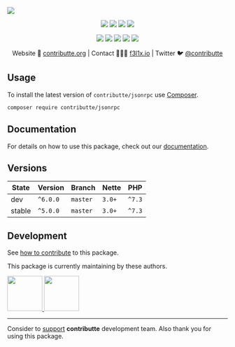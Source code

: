 ![](https://heatbadger.now.sh/github/readme/contributte/jsonrpc/)

<p align=center>
  <a href="https://github.com/contributte/jsonrpc/actions"><img src="https://badgen.net/github/checks/contributte/jsonrpc/master"></a>
  <a href="https://coveralls.io/r/contributte/jsonrpc"><img src="https://badgen.net/coveralls/c/github/contributte/jsonrpc"></a>
  <a href="https://packagist.org/packages/contributte/jsonrpc"><img src="https://badgen.net/packagist/dm/contributte/jsonrpc"></a>
  <a href="https://packagist.org/packages/contributte/jsonrpc"><img src="https://badgen.net/packagist/v/contributte/jsonrpc"></a>
</p>
<p align=center>
  <a href="https://packagist.org/packages/contributte/jsonrpc"><img src="https://badgen.net/packagist/php/contributte/jsonrpc"></a>
  <a href="https://github.com/contributte/jsonrpc"><img src="https://badgen.net/github/license/contributte/jsonrpc"></a>
  <a href="https://bit.ly/ctteg"><img src="https://badgen.net/badge/support/gitter/cyan"></a>
  <a href="https://bit.ly/cttfo"><img src="https://badgen.net/badge/support/forum/yellow"></a>
  <a href="https://contributte.org/partners.html"><img src="https://badgen.net/badge/sponsor/donations/F96854"></a>
</p>

<p align=center>
Website 🚀 <a href="https://contributte.org">contributte.org</a> | Contact 👨🏻‍💻 <a href="https://f3l1x.io">f3l1x.io</a> | Twitter 🐦 <a href="https://twitter.com/contributte">@contributte</a>
</p>

## Usage

To install the latest version of `contributte/jsonrpc` use [Composer](https://getcomposer.org).

```bash
composer require contributte/jsonrpc
```

## Documentation

For details on how to use this package, check out our [documentation](.docs).

## Versions

| State  | Version      | Branch   | Nette  | PHP     |
|--------|--------------|----------|--------|---------|
| dev    | `^6.0.0`     | `master` | `3.0+` | `^7.3`  |
| stable | `^5.0.0`     | `master` | `3.0+` | `^7.3`  |

## Development

See [how to contribute](https://contributte.org/contributing.html) to this package.

This package is currently maintaining by these authors.

<a href="https://github.com/paveljanda">
  <img width="80" height="80" src="https://avatars2.githubusercontent.com/u/1488874?v=3&s=80">
</a>

<a href="https://github.com/gameeapp">
  <img width="80" height="80" src="https://avatars2.githubusercontent.com/u/13903740?v=3&s=80">
</a>

-----

Consider to [support](https://contributte.org/partners.html) **contributte** development team.
Also thank you for using this package.
